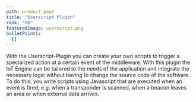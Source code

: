 ```yaml
---
path: product_page
title: "Userscript Plugin"
rank: "60"
featuredImage: userscript.png
bulletPoints:
  []
---
```

With the Userscript-Plugin you can create your own scripts to trigger a specialized action at a certain event of the middleware. With this plugin the IoT Engine can be tailored to the needs of the application and integrate the necessary logic without having to change the source code of the software. To do this, you write scripts using Javascript that are executed when an event is fired, e.g. when a transponder is scanned, when a beacon leaves an area or when external data arrives.
